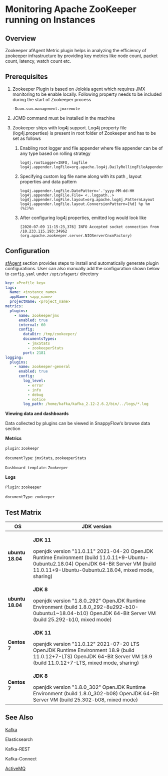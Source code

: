 # Monitoring Apache ZooKeeper running on Instances

## Overview

Zookeeper afAgent Metric plugin helps in analyzing the efficiency of zookeeper infrastructure by providing key metrics like node count, packet count, latency, watch count etc.

## Prerequisites

1. Zookeeper Plugin is based on Jolokia agent which requires JMX monitoring to be enable locally. Following property needs to be included during the start of Zookeeper process

   ```
   -Dcom.sun.management.jmxremote
   ```

2. JCMD command must be installed in the machine

3. Zookeeper ships with log4j support. Log4j property file (log4j.properties) is present in root folder of Zookeeper and has to be set as follows

   1. Enabling root logger and file appender where file appender can be of any type based on rolling strategy

      ```
      log4j.rootLogger=INFO, logfile
      log4j.appender.logFile=org.apache.log4j.DailyRollingFileAppender
      ```

   2. Specifying custom log file name along with its path , layout properties and data pattern

      ```
      log4j.appender.logFile.DatePattern='.'yyyy-MM-dd-HH
      log4j.appender.logFile.File= <..logpath..>
      log4j.appender.logFile.layout=org.apache.log4j.PatternLayout
      log4j.appender.logFile.layout.ConversionPattern=[%d] %p %m (%c)%n
      ```

   3. After configuring log4j properties, emitted log would look like

      ```
      [2020-07-09 11:15:23,376] INFO Accepted socket connection from /10.233.115.193:34962 (org.apache.zookeeper.server.NIOServerCnxnFactory)
      ```

      

## Configuration

[sfAgent](/docs/quick_start/getting_started#sfagent) section provides steps to install and automatically generate plugin configurations. User can also manually add the configuration shown below to `config.yaml` under `/opt/sfagent/` directory

```yaml
key: <Profile_key>
tags:
  Name: <instance_name>
  appName: <app_name>
  projectName: <project_name>
metrics:
  plugins:
    - name: zookeeperjmx
      enabled: true
      interval: 60
      config:
        dataDir: /tmp/zookeeper/
        documentsTypes:
          - jmxStats
          - zookeeperStats
        port: 2181
logging:
  plugins:
    - name: zookeeper-general
      enabled: true
      config:
        log_level:
          - error
          - info
          - debug
          - notice
        log_path: /home/kafka/kafka_2.12-2.6.2/bin/../logs/*.log
```

**Viewing data and dashboards**

Data collected by plugins can be viewed in SnappyFlow’s browse data section 

**Metrics**

`plugin`: `zookeepr`

`documentType`: `jmxStats`, `zookeeperStats`

`Dashboard template`: `Zookeeper`

**Logs**

`Plugin`: `zookeeper`

`documentType`: `zookeeper`

## Test Matrix

| OS               | JDK version                                                  |
| ---------------- | ------------------------------------------------------------ |
| **ubuntu 18.04** | <p>**JDK 11**</p>  openjdk version "11.0.11"  2021-04-20  OpenJDK Runtime Environment (build  11.0.11+9-Ubuntu-0ubuntu2.18.04)  OpenJDK 64-Bit Server VM (build 11.0.11+9-Ubuntu-0ubuntu2.18.04,  mixed mode, sharing) |
| **ubuntu 18.04** | <p>**JDK 8**</p>  openjdk version "1.8.0_292"  OpenJDK Runtime Environment (build  1.8.0_292-8u292-b10-0ubuntu1~18.04-b10)  OpenJDK 64-Bit Server VM (build 25.292-b10,  mixed mode) |
| **Centos 7**     | <p>**JDK 11**</p>  openjdk version "11.0.12" 2021-07-20 LTS  OpenJDK Runtime Environment 18.9 (build 11.0.12+7-LTS)  OpenJDK 64-Bit Server VM 18.9 (build 11.0.12+7-LTS, mixed mode,  sharing) |
| **Centos 7**     | <p>**JDK 8**</p>   openjdk version "1.8.0_302"  OpenJDK Runtime Environment (build 1.8.0_302-b08)  OpenJDK 64-Bit Server VM (build 25.302-b08, mixed mode) |



## See Also

[Kafka](/docs/Integrations/kafka)

Elasticsearch

Kafka-REST

Kafka-Connect

[ActiveMQ](/docs/Integrations/activemq)